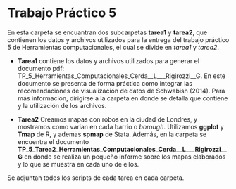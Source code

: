 # Trabajo Práctico 5

En esta carpeta se encuantran dos subcarpetas **tarea1** y **tarea2**, que contienen los datos y archivos utilizados para la entrega del trabajo práctico 5 de Herramientas computacionales, el cual se divide en *tarea1* y *tarea2*.

* **Tarea1** contiene los datos y archivos utilizados para generar el documento pdf: TP_5_Herramientas_Computacionales_Cerda__L___Rigirozzi__G. En este documento se presenta de forma práctica como integrar las recomendaciones de visualización de datos de Schwabish (2014). Para más información, dirigirse a la carpeta en donde se detalla que contiene y la utilización de los archivos.

* **Tarea2** Creamos mapas con robos en la ciudad de Londres, y mostramos como varian en cada barrio o *borough*.
Utilizamos **ggplot** y **Tmap** de R, y ademas **spmap** de Stata. Además, en la carpeta se encuentra el documento **TP_5_Tarea2_Herramientas_Computacionales_Cerda__L___Rigirozzi__G** en donde se realiza un pequeño informe sobre los mapas elaborados y lo que se muestra en cada uno de ellos.

Se adjuntan todos los scripts de cada tarea en cada carpeta.


